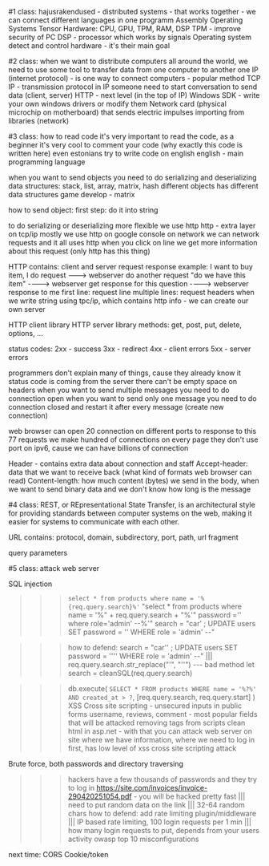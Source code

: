 #1 class:
hajusrakendused - distributed systems - that works together - we can connect different languages in one programm
Assembly
Operating Systems
Tensor
Hardware: CPU, GPU, TPM, RAM, DSP
TPM - improve security of PC
DSP - processor which works by signals
Operating system detect and control hardware - it's their main goal


#2 class:
when we want to distribute computers all around the world, we need to use some tool to transfer data from one computer to another one
IP (internet protocol) - is one way to connect computers - popular method
TCP IP - transmission protocol
in IP someone need to start conversation to send data (client, server)
HTTP - next level (in the top of IP)
Windows SDK - write your own windows drivers or modify them
Network card (physical microchip on motherboard) that sends electric impulses
importing from libraries (network)

#3 class:
how to read code
it's very important to read the code, as a beginner it's very cool to comment your code (why exactly this code is written here)
even estonians try to write code on english
english - main programming language

when you want to send objects you need to do serializing and deserializing
data structures: stack, list, array, matrix, hash
different objects has different data structures
game develop - matrix 

how to send object:
first step: do it into string

to do serializing or deserializing more flexible we use http
http - extra layer on tcp/ip
mostly we use http
on google console on network we can network requests and it all uses http
when you click on line we get more information about this request (only http has this thing)

HTTP contains:
client and server
request    response
example: I want to buy item, I do request ---> webserver do another request "do we have this item" ----> webserver get response for this question ----> webserver response to me
first line: request line
multiple lines: request headers
when we write string using tpc/ip, which contains http info - we can create our own server

HTTP client library
HTTP server library
methods: get, post, put, delete, options, ...

status codes:
2xx - success
3xx - redirect
4xx - client errors
5xx - server errors

programmers don't explain many of things, cause they already know it
status code is coming from the server
there can't be empty space on headers
when you want to send multiple messages you need to do connection open
when you want to send only one message you need to do connection closed and restart it after every message (create new connection)

web browser can open 20 connection on different ports to response to this 77 requests
we make hundred of connections on every page
they don't use port on ipv6, cause we can have billions of connection

Header - contains extra data about connection and staff
Accept-header: data that we want to receive back (what kind of formats web browser can read)
Content-length: how much content (bytes) we send in the body, when we want to send binary data and we don't know how long is the message


#4 class:
REST, or REpresentational State Transfer, is an architectural style for providing standards between computer systems on the web, making it easier for systems to communicate with each other.

URL contains: protocol, domain, subdirectory, port, path, url fragment

query parameters

#5 class:
attack web server

SQL injection
>>> `select * from products where name = '%{req.query.search}%'`
>>> "select * from products where name = '%" + req.query.search + "%'"
>>> password ='' where role='admin' --%'"
>>> search = "car' ; UPDATE users SET password = '' WHERE role = 'admin' --"

>>> how to defend: search = "car'' ; UPDATE users SET password = '''' WHERE role = 'admin' --"  ||| req.query.search.str_replace("'", "''")  --- bad method
>>> let search = cleanSQL(req.query.search)

>>> db.execute(
    `SELECT * FROM products WHERE name = '%?%' AND created_at > ?`,
    [req.query.search, req.query.start]
)
XSS Cross site scripting - unsecured inputs in public forms 
>>> username, reviews, comment - most popular fields that will be attacked
>>> removing tags from scripts 
>>> clean html in asp.net - with that you can attack web server
>>> on site where we have information, where we need to log in first, has low level of xss cross site scripting attack

Brute force, both passwords and directory traversing
>>> hackers have a few thousands of passwords and they try to log in
>>> https://site.com/invoices/invoice-290420251054.pdf - you will be hacked pretty fast ||| need to put random data on the link ||| 32-64 random chars
>>> how to defend: add rate limiting plugin/middleware ||| IP based rate limiting, 100 login requests per 1 min ||| how many login requests to put, depends from your users activity
owasp top 10
misconfigurations

next time:
CORS
Cookie/token